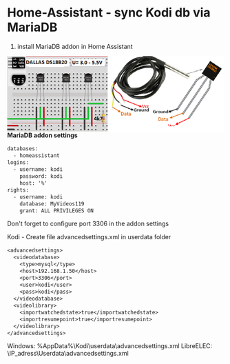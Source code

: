 # Home-Assistant - sync Kodi db via MariaDB

1. install MariaDB addon in Home Assistant

<img align="right" src="https://github.com/peca2345/ESPHome-code-examples/blob/main/images/sensors/DA18B20.png?raw=true">

**MariaDB addon settings**

```
databases:
  - homeassistant
logins:
  - username: kodi
    password: kodi
    host: '%'
rights:
  - username: kodi
    database: MyVideos119
    grant: ALL PRIVILEGES ON
```
Don't forget to configure port 3306 in the addon settings


Kodi - Create file advancedsettings.xml in userdata folder
```
<advancedsettings>
  <videodatabase>
    <type>mysql</type>
    <host>192.168.1.50</host>
    <port>3306</port>
    <user>kodi</user>
    <pass>kodi</pass>
  </videodatabase> 
  <videolibrary>
    <importwatchedstate>true</importwatchedstate>
    <importresumepoint>true</importresumepoint>
  </videolibrary>
</advancedsettings>
```

Windows: %AppData%\Kodi\userdata\advancedsettings.xml
LibreELEC: \\IP_adress\Userdata\advancedsettings.xml
